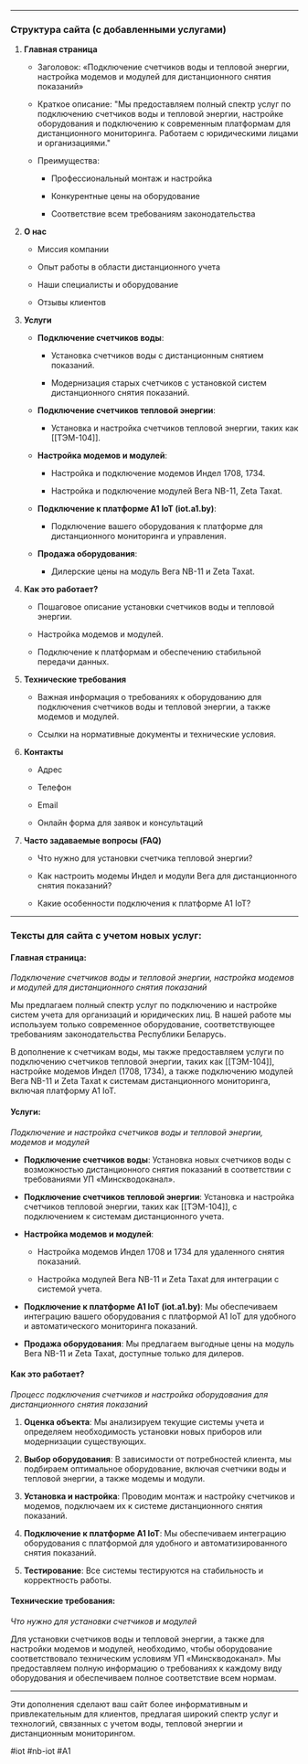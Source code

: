 
---

### **Структура сайта (с добавленными услугами)**

1. **Главная страница**
    
    - Заголовок: «Подключение счетчиков воды и тепловой энергии, настройка модемов и модулей для дистанционного снятия показаний»
        
    - Краткое описание: "Мы предоставляем полный спектр услуг по подключению счетчиков воды и тепловой энергии, настройке оборудования и подключению к современным платформам для дистанционного мониторинга. Работаем с юридическими лицами и организациями."
        
    - Преимущества:
        
        - Профессиональный монтаж и настройка
            
        - Конкурентные цены на оборудование
            
        - Соответствие всем требованиям законодательства
            
2. **О нас**
    
    - Миссия компании
        
    - Опыт работы в области дистанционного учета
        
    - Наши специалисты и оборудование
        
    - Отзывы клиентов
        
3. **Услуги**
    
    - **Подключение счетчиков воды**:
        
        - Установка счетчиков воды с дистанционным снятием показаний.
            
        - Модернизация старых счетчиков с установкой систем дистанционного снятия показаний.
            
    - **Подключение счетчиков тепловой энергии**:
        
        - Установка и настройка счетчиков тепловой энергии, таких как [[ТЭМ-104]].
            
    - **Настройка модемов и модулей**:
        
        - Настройка и подключение модемов Индел 1708, 1734.
            
        - Настройка и подключение модулей Вега NB-11, Zeta Taxat.
            
    - **Подключение к платформе A1 IoT (iot.a1.by)**:
        
        - Подключение вашего оборудования к платформе для дистанционного мониторинга и управления.
            
    - **Продажа оборудования**:
        
        - Дилерские цены на модуль Вега NB-11 и Zeta Taxat.
            
4. **Как это работает?**
    
    - Пошаговое описание установки счетчиков воды и тепловой энергии.
        
    - Настройка модемов и модулей.
        
    - Подключение к платформам и обеспечению стабильной передачи данных.
        
5. **Технические требования**
    
    - Важная информация о требованиях к оборудованию для подключения счетчиков воды и тепловой энергии, а также модемов и модулей.
        
    - Ссылки на нормативные документы и технические условия.
        
6. **Контакты**
    
    - Адрес
        
    - Телефон
        
    - Email
        
    - Онлайн форма для заявок и консультаций
        
7. **Часто задаваемые вопросы (FAQ)**
    
    - Что нужно для установки счетчика тепловой энергии?
        
    - Как настроить модемы Индел и модули Вега для дистанционного снятия показаний?
        
    - Какие особенности подключения к платформе A1 IoT?
        

---

### **Тексты для сайта с учетом новых услуг:**

#### **Главная страница:**

_Подключение счетчиков воды и тепловой энергии, настройка модемов и модулей для дистанционного снятия показаний_

Мы предлагаем полный спектр услуг по подключению и настройке систем учета для организаций и юридических лиц. В нашей работе мы используем только современное оборудование, соответствующее требованиям законодательства Республики Беларусь.

В дополнение к счетчикам воды, мы также предоставляем услуги по подключению счетчиков тепловой энергии, таких как [[ТЭМ-104]], настройке модемов Индел (1708, 1734), а также подключению модулей Вега NB-11 и Zeta Taxat к системам дистанционного мониторинга, включая платформу A1 IoT.

#### **Услуги:**

_Подключение и настройка счетчиков воды и тепловой энергии, модемов и модулей_

- **Подключение счетчиков воды**: Установка новых счетчиков воды с возможностью дистанционного снятия показаний в соответствии с требованиями УП «Минскводоканал».
    
- **Подключение счетчиков тепловой энергии**: Установка и настройка счетчиков тепловой энергии, таких как [[ТЭМ-104]], с подключением к системам дистанционного учета.
    
- **Настройка модемов и модулей**:
    
    - Настройка модемов Индел 1708 и 1734 для удаленного снятия показаний.
        
    - Настройка модулей Вега NB-11 и Zeta Taxat для интеграции с системой учета.
        
- **Подключение к платформе A1 IoT (iot.a1.by)**: Мы обеспечиваем интеграцию вашего оборудования с платформой A1 IoT для удобного и автоматического мониторинга показаний.
    
- **Продажа оборудования**: Мы предлагаем выгодные цены на модуль Вега NB-11 и Zeta Taxat, доступные только для дилеров.
    

#### **Как это работает?**

_Процесс подключения счетчиков и настройка оборудования для дистанционного снятия показаний_

1. **Оценка объекта**: Мы анализируем текущие системы учета и определяем необходимость установки новых приборов или модернизации существующих.
    
2. **Выбор оборудования**: В зависимости от потребностей клиента, мы подбираем оптимальное оборудование, включая счетчики воды и тепловой энергии, а также модемы и модули.
    
3. **Установка и настройка**: Проводим монтаж и настройку счетчиков и модемов, подключаем их к системе дистанционного снятия показаний.
    
4. **Подключение к платформе A1 IoT**: Мы обеспечиваем интеграцию оборудования с платформой для удобного и автоматизированного снятия показаний.
    
5. **Тестирование**: Все системы тестируются на стабильность и корректность работы.
    

#### **Технические требования:**

_Что нужно для установки счетчиков и модулей_

Для установки счетчиков воды и тепловой энергии, а также для настройки модемов и модулей, необходимо, чтобы оборудование соответствовало техническим условиям УП «Минскводоканал». Мы предоставляем полную информацию о требованиях к каждому виду оборудования и обеспечиваем полное соответствие всем нормам.

---

Эти дополнения сделают ваш сайт более информативным и привлекательным для клиентов, предлагая широкий спектр услуг и технологий, связанных с учетом воды, тепловой энергии и дистанционным мониторингом.

#iot #nb-iot #A1